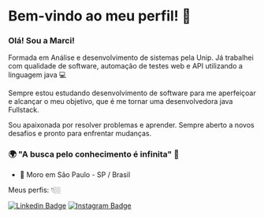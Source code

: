 # Bem-vindo ao meu perfil! 👋

### Olá! Sou a Marci!

Formada em Análise e desenvolvimento de sistemas pela Unip.
Já trabalhei com qualidade de software, automação de testes web e API utilizando a linguagem java 💻

Sempre estou estudando desenvolvimento de software para me aperfeiçoar e alcançar o meu objetivo, que 
é me tornar uma desenvolvedora java Fullstack.

Sou apaixonada por resolver problemas e aprender. Sempre aberto a novos desafios e pronto para enfrentar mudanças.

### 🌍 "A busca pelo conhecimento é infinita" 🧠

- 📍 Moro em São Paulo - SP / Brasil

Meus perfis: 👇🏼

 [![Linkedin Badge](https://img.shields.io/badge/-LinkedIn-blue?style=flat-square&logo=Linkedin&logoColor=white&link=https://www.linkedin.com/in/marcilene-ribeiro-452b18bb/)](https://www.linkedin.com/in/marcilene-ribeiro-452b18bb/) [![Instagram Badge](https://img.shields.io/badge/-Instagram-violet?style=flat-square&logo=Instagram&logoColor=white&link=http://www.instagram.com/marci.ribeir/)](https://www.instagram.com/marci.ribeir/) 







<!--
**marci-ribeiro/marci-ribeiro** is a ✨ _special_ ✨ repository because its `README.md` (this file) appears on your GitHub profile.

Here are some ideas to get you started:

- 🔭 I’m currently working on ...
- 🌱 I’m currently learning ...
- 👯 I’m looking to collaborate on ...
- 🤔 I’m looking for help with ...
- 💬 Ask me about ...
- 📫 How to reach me: ...
- 😄 Pronouns: ...
- ⚡ Fun fact: ...
-->
